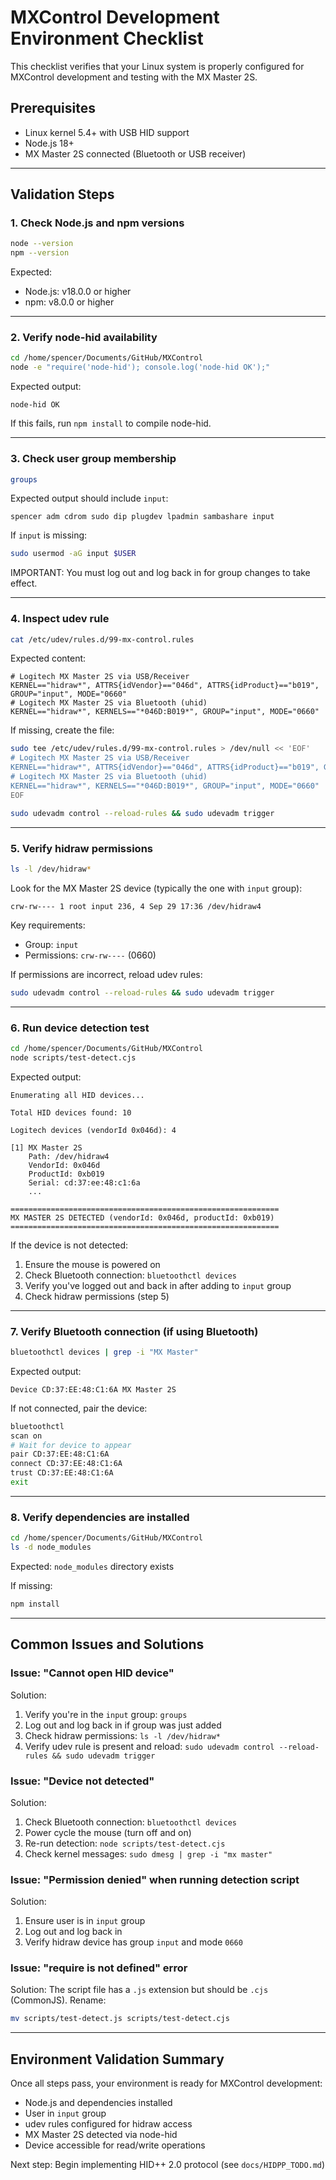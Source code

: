# MXControl Development Environment Checklist

This checklist verifies that your Linux system is properly configured for MXControl development and testing with the MX Master 2S.

## Prerequisites

- Linux kernel 5.4+ with USB HID support
- Node.js 18+
- MX Master 2S connected (Bluetooth or USB receiver)

---

## Validation Steps

### 1. Check Node.js and npm versions

```bash
node --version
npm --version
```

Expected:
- Node.js: v18.0.0 or higher
- npm: v8.0.0 or higher

---

### 2. Verify node-hid availability

```bash
cd /home/spencer/Documents/GitHub/MXControl
node -e "require('node-hid'); console.log('node-hid OK');"
```

Expected output:
```
node-hid OK
```

If this fails, run `npm install` to compile node-hid.

---

### 3. Check user group membership

```bash
groups
```

Expected output should include `input`:
```
spencer adm cdrom sudo dip plugdev lpadmin sambashare input
```

If `input` is missing:
```bash
sudo usermod -aG input $USER
```

IMPORTANT: You must log out and log back in for group changes to take effect.

---

### 4. Inspect udev rule

```bash
cat /etc/udev/rules.d/99-mx-control.rules
```

Expected content:
```
# Logitech MX Master 2S via USB/Receiver
KERNEL=="hidraw*", ATTRS{idVendor}=="046d", ATTRS{idProduct}=="b019", GROUP="input", MODE="0660"
# Logitech MX Master 2S via Bluetooth (uhid)
KERNEL=="hidraw*", KERNELS=="*046D:B019*", GROUP="input", MODE="0660"
```

If missing, create the file:
```bash
sudo tee /etc/udev/rules.d/99-mx-control.rules > /dev/null << 'EOF'
# Logitech MX Master 2S via USB/Receiver
KERNEL=="hidraw*", ATTRS{idVendor}=="046d", ATTRS{idProduct}=="b019", GROUP="input", MODE="0660"
# Logitech MX Master 2S via Bluetooth (uhid)
KERNEL=="hidraw*", KERNELS=="*046D:B019*", GROUP="input", MODE="0660"
EOF

sudo udevadm control --reload-rules && sudo udevadm trigger
```

---

### 5. Verify hidraw permissions

```bash
ls -l /dev/hidraw*
```

Look for the MX Master 2S device (typically the one with `input` group):
```
crw-rw---- 1 root input 236, 4 Sep 29 17:36 /dev/hidraw4
```

Key requirements:
- Group: `input`
- Permissions: `crw-rw----` (0660)

If permissions are incorrect, reload udev rules:
```bash
sudo udevadm control --reload-rules && sudo udevadm trigger
```

---

### 6. Run device detection test

```bash
cd /home/spencer/Documents/GitHub/MXControl
node scripts/test-detect.cjs
```

Expected output:
```
Enumerating all HID devices...

Total HID devices found: 10

Logitech devices (vendorId 0x046d): 4

[1] MX Master 2S
    Path: /dev/hidraw4
    VendorId: 0x046d
    ProductId: 0xb019
    Serial: cd:37:ee:48:c1:6a
    ...

============================================================
MX MASTER 2S DETECTED (vendorId: 0x046d, productId: 0xb019)
============================================================
```

If the device is not detected:
1. Ensure the mouse is powered on
2. Check Bluetooth connection: `bluetoothctl devices`
3. Verify you've logged out and back in after adding to `input` group
4. Check hidraw permissions (step 5)

---

### 7. Verify Bluetooth connection (if using Bluetooth)

```bash
bluetoothctl devices | grep -i "MX Master"
```

Expected output:
```
Device CD:37:EE:48:C1:6A MX Master 2S
```

If not connected, pair the device:
```bash
bluetoothctl
scan on
# Wait for device to appear
pair CD:37:EE:48:C1:6A
connect CD:37:EE:48:C1:6A
trust CD:37:EE:48:C1:6A
exit
```

---

### 8. Verify dependencies are installed

```bash
cd /home/spencer/Documents/GitHub/MXControl
ls -d node_modules
```

Expected: `node_modules` directory exists

If missing:
```bash
npm install
```

---

## Common Issues and Solutions

### Issue: "Cannot open HID device"

Solution:
1. Verify you're in the `input` group: `groups`
2. Log out and log back in if group was just added
3. Check hidraw permissions: `ls -l /dev/hidraw*`
4. Verify udev rule is present and reload: `sudo udevadm control --reload-rules && sudo udevadm trigger`

### Issue: "Device not detected"

Solution:
1. Check Bluetooth connection: `bluetoothctl devices`
2. Power cycle the mouse (turn off and on)
3. Re-run detection: `node scripts/test-detect.cjs`
4. Check kernel messages: `sudo dmesg | grep -i "mx master"`

### Issue: "Permission denied" when running detection script

Solution:
1. Ensure user is in `input` group
2. Log out and log back in
3. Verify hidraw device has group `input` and mode `0660`

### Issue: "require is not defined" error

Solution:
The script file has a `.js` extension but should be `.cjs` (CommonJS). Rename:
```bash
mv scripts/test-detect.js scripts/test-detect.cjs
```

---

## Environment Validation Summary

Once all steps pass, your environment is ready for MXControl development:

- Node.js and dependencies installed
- User in `input` group
- udev rules configured for hidraw access
- MX Master 2S detected via node-hid
- Device accessible for read/write operations

Next step: Begin implementing HID++ 2.0 protocol (see `docs/HIDPP_TODO.md`)